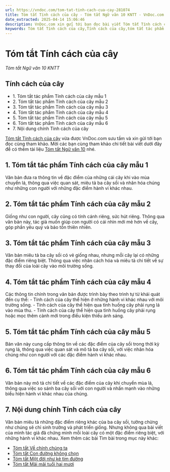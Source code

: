 ```yaml
---
url: https://vndoc.com/tom-tat-tinh-cach-cua-cay-281074
title: Tóm tắt Tính cách của cây - Tóm tắt Ngữ văn 10 KNTT - VnDoc.com
date_extracted: 2025-04-14 15:06:46
description: VnDoc.com xin gửi tới bạn đọc bài viết Tóm tắt Tính cách của cây. Mời bạn đọc cùng tham khảo chi tiết.
keywords: Tóm tắt Tính cách của cây,Tính cách của cây,tóm tắt tác phẩm Tính cách của cây,ngữ văn 10 KNTT,văn 10,tóm tắt ngữ văn 10 KNTT,Tóm tắt Tính cách của cây ngắn gọn,Tóm tắt Tính cách của cây ngắn nhất,Tóm tắt bài Tính cách của cây,Tính cách của cây tóm tắt,tóm tắt văn bản tính cách của cây
---
```


# Tóm tắt Tính cách của cây
 _Tóm tắt Ngữ văn 10 KNTT_
## Tính cách của cây
  * 1\. Tóm tắt tác phẩm Tính cách của cây mẫu 1
  * 2\. Tóm tắt tác phẩm Tính cách của cây mẫu 2
  * 3\. Tóm tắt tác phẩm Tính cách của cây mẫu 3
  * 4\. Tóm tắt tác phẩm Tính cách của cây mẫu 4
  * 5\. Tóm tắt tác phẩm Tính cách của cây mẫu 5
  * 6\. Tóm tắt tác phẩm Tính cách của cây mẫu 6
  * 7\. Nội dung chính Tính cách của cây

[Tóm tắt Tính cách của cây](<https://vndoc.com/tom-tat-tinh-cach-cua-cay-281074>) vừa được VnDoc.com sưu tầm và xin gửi tới bạn đọc cùng tham khảo. Mời các bạn cùng tham khảo chi tiết bài viết dưới đây để có thêm tài liệu [Tóm tắt Ngữ văn 10](<https://vndoc.com/tom-tat-tac-pham-lop10>) nhé.
## 1\. Tóm tắt tác phẩm Tính cách của cây mẫu 1
Văn bản đưa ra thông tin về đặc điểm của những cái cây khi vào mùa chuyển lá, thông qua việc quan sát, miêu tả ba cây sồi và nhân hóa chúng như những con người với những đặc điểm hành vi khác nhau.
## 2\. Tóm tắt tác phẩm Tính cách của cây mẫu 2
Giống như con người, cây cũng có tính cánh riêng, sức hút riêng. Thông qua văn bản này, tác giả muốn giúp con người có cái nhìn mới mẻ hơn về cây, góp phần yêu quý và bảo tồn thiên nhiên.
## 3\. Tóm tắt tác phẩm Tính cách của cây mẫu 3
Văn bản miêu tả ba cây sồi có vẻ giống nhau, nhưng mỗi cây lại có những đặc điểm riêng biệt. Thông qua việc nhân cách hóa và miêu tả chi tiết về sự thay đổi của loài cây vào môi trường sống.
## 4\. Tóm tắt tác phẩm Tính cách của cây mẫu 4
Các thông tin chính trong văn bản được trình bày theo trình tự từ khái quát đến cụ thể:
\- Tính cách của cây thể hiện ở những hành vi khác nhau với môi trường sống.
\- Tính cách của cây thể hiện qua tình huống cây phải rụng lá vào mùa thu.
\- Tính cách của cây thể hiện qua tình huống cây phải rụng hoặc mọc thêm cành mới trong điều kiện thiếu ánh sáng.
## 5\. Tóm tắt tác phẩm Tính cách của cây mẫu 5
Bản văn này cung cấp thông tin về các đặc điểm của cây sồi trong thời kỳ rụng lá, thông qua việc quan sát và mô tả ba cây sồi, với việc nhân hóa chúng như con người với các đặc điểm hành vi khác nhau.
## 6\. Tóm tắt tác phẩm Tính cách của cây mẫu 6
Văn bản này mô tả chi tiết về các đặc điểm của cây khi chuyển mùa lá, thông qua việc so sánh ba cây sồi với con người và nhấn mạnh vào những biểu hiện hành vi khác nhau của chúng.
## 7\. Nội dung chính Tính cách của cây
Văn bản miêu tả những đặc điểm riêng khác của ba cây sồi, tưởng chừng như chúng sẽ chỉ sinh trưởng và phát triển giống. Nhưng không qua bài viết của mình tác giả đã chứng minh mỗi loài cây có một đặc điểm riêng biệt, với những hành vi khác nhau.
Xem thêm các bài Tìm bài trong mục này khác:
  * [Tóm tắt Về chính chúng ta](</tom-tat-ve-chinh-chung-ta-281077>)
  * [Tóm tắt Con đường không chọn](</tom-tat-con-duong-khong-chon-281078>)
  * [Tóm tắt Một đời như kẻ tìm đường](</tom-tat-mot-doi-nhu-ke-tim-duong-281083>)
  * [Tóm tắt Mãi mãi tuổi hai mươi](</tom-tat-mai-mai-tuoi-hai-muoi-281088>)

